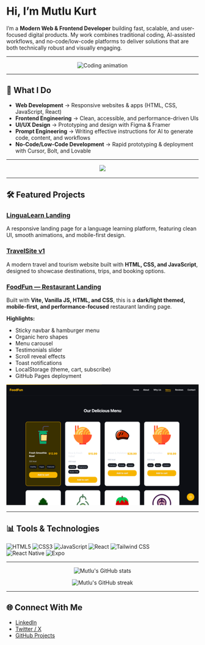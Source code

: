 # Hi, I’m Mutlu Kurt  

I’m a **Modern Web & Frontend Developer** building fast, scalable, and user-focused digital products. My work combines traditional coding, AI-assisted workflows, and no-code/low-code platforms to deliver solutions that are both technically robust and visually engaging.  

---

<!-- GÖRSEL BANNER -->
<p align="center">
  <img src="https://raw.githubusercontent.com/abhisheknaiidu/abhisheknaiidu/master/code.gif" width="400" alt="Coding animation" />
</p>

---

## 🚀 What I Do
- **Web Development** → Responsive websites & apps (HTML, CSS, JavaScript, React)  
- **Frontend Engineering** → Clean, accessible, and performance-driven UIs  
- **UI/UX Design** → Prototyping and design with Figma & Framer  
- **Prompt Engineering** → Writing effective instructions for AI to generate code, content, and workflows  
- **No-Code/Low-Code Development** → Rapid prototyping & deployment with Cursor, Bolt, and Lovable  

---

<!-- TEKNOLOJİ GÖRSELİ -->
<p align="center">
  <img src="https://skillicons.dev/icons?i=html,css,js,react,tailwind,figma,github,git,notion" />
</p>

---

## 🛠 Featured Projects  

### [LinguaLearn Landing](https://mutlukurt.github.io/lingualearn-landing)  
A responsive landing page for a language learning platform, featuring clean UI, smooth animations, and mobile-first design.  

### [TravelSite v1](https://mutlukurt.github.io/travelsitev1/)  
A modern travel and tourism website built with **HTML, CSS, and JavaScript**, designed to showcase destinations, trips, and booking options.  

### [FoodFun — Restaurant Landing](https://mutlukurt.github.io/foodfun/)

Built with **Vite, Vanilla JS, HTML, and CSS**, this is a **dark/light themed, mobile-first, and performance-focused** restaurant landing page.  

**Highlights:**  
- Sticky navbar & hamburger menu  
- Organic hero shapes  
- Menu carousel  
- Testimonials slider  
- Scroll reveal effects  
- Toast notifications  
- LocalStorage (theme, cart, subscribe)  
- GitHub Pages deployment  

![FoodFun Preview](https://raw.githubusercontent.com/mutlukurt/foodfun/main/docs/screen-menu.png)

---

## 📊 Tools & Technologies  

![HTML5](https://img.shields.io/badge/HTML5-E34F26?style=for-the-badge&logo=html5&logoColor=white)
![CSS3](https://img.shields.io/badge/CSS3-1572B6?style=for-the-badge&logo=css3&logoColor=white)
![JavaScript](https://img.shields.io/badge/JavaScript-F7DF1E?style=for-the-badge&logo=javascript&logoColor=black)
![React](https://img.shields.io/badge/React-20232A?style=for-the-badge&logo=react&logoColor=61DAFB)
![Tailwind CSS](https://img.shields.io/badge/Tailwind-06B6D4?style=for-the-badge&logo=tailwind-css&logoColor=white)  
![React Native](https://img.shields.io/badge/React%20Native-20232A?style=for-the-badge&logo=react&logoColor=61DAFB)
![Expo](https://img.shields.io/badge/Expo-000020?style=for-the-badge&logo=expo&logoColor=white)

---

<!-- DİNAMİK GÖRSEL: GITHUB İSTATİSTİKLERİ -->
<p align="center">
  <img src="https://github-readme-stats.vercel.app/api?username=mutlukurt&show_icons=true&theme=radical" alt="Mutlu's GitHub stats" />
</p>

<p align="center">
  <img src="https://github-readme-streak-stats.herokuapp.com/?user=mutlukurt&theme=radical" alt="Mutlu's GitHub streak" />
</p>

---

## 🌐 Connect With Me  

- [LinkedIn](https://www.linkedin.com/in/mutlukurt)  
- [Twitter / X](https://twitter.com/mutlukurtio)  
- [GitHub Projects](https://github.com/mutlukurt)  
